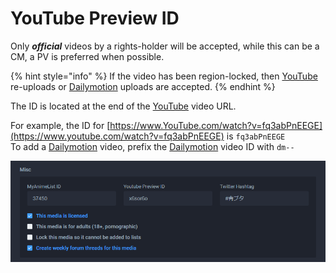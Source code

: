 # YouTube Preview ID

Only _**official**_ videos by a rights-holder will be accepted, while this can be a CM, a PV is preferred when possible.

{% hint style="info" %}
If the video has been region-locked, then [YouTube](https://www.youtube.com/) re-uploads or [Dailymotion](https://www.dailymotion.com/) uploads are accepted.
{% endhint %}

The ID is located at the end of the [YouTube](https://www.youtube.com/) video URL.

For example, the ID for [https://www.YouTube.com/watch?v=fq3abPnEEGE](https://www.youtube.com/watch?v=fq3abPnEEGE) is `fq3abPnEEGE`  
To add a [Dailymotion](https://www.dailymotion.com/gb) video, prefix the [Dailymotion](https://www.dailymotion.com/gb) video ID with `dm--`

![The misc section for the &apos;Ao Buta&apos; anime](../../../.gitbook/assets/misc.png)

